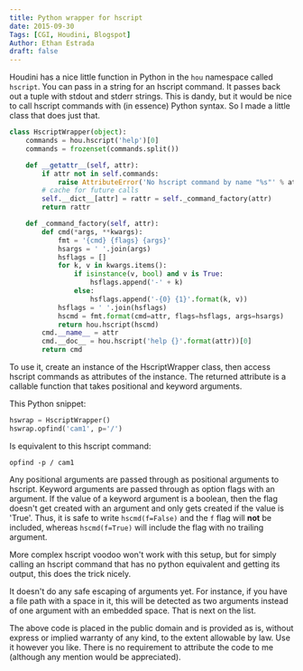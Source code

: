 ```yaml
---
title: Python wrapper for hscript
date: 2015-09-30
Tags: [CGI, Houdini, Blogspot]
Author: Ethan Estrada
draft: false
---
```


Houdini has a nice little function in Python in the `hou` namespace called `hscript`.
You can pass in a string for an hscript command.
It passes back out a tuple with stdout and stderr strings.
This is dandy,
but it would be nice to call hscript commands with (in essence) Python syntax.
So I made a little class that does just that.

```python
class HscriptWrapper(object):
    commands = hou.hscript('help')[0]
    commands = frozenset(commands.split())

    def __getattr__(self, attr):
        if attr not in self.commands:
            raise AttributeError('No hscript command by name "%s"' % attr)
        # cache for future calls
        self.__dict__[attr] = rattr = self._command_factory(attr)
        return rattr

    def _command_factory(self, attr):
        def cmd(*args, **kwargs):
            fmt = '{cmd} {flags} {args}'
            hsargs = ' '.join(args)
            hsflags = []
            for k, v in kwargs.items():
                if isinstance(v, bool) and v is True:
                    hsflags.append('-' + k)
                else:
                    hsflags.append('-{0} {1}'.format(k, v))
            hsflags = ' '.join(hsflags)
            hscmd = fmt.format(cmd=attr, flags=hsflags, args=hsargs)
            return hou.hscript(hscmd)
        cmd.__name__ = attr
        cmd.__doc__ = hou.hscript('help {}'.format(attr))[0]
        return cmd
```

To use it, create an instance of the HscriptWrapper class,
then access hscript commands as attributes of the instance.
The returned attribute is a callable function that takes positional and keyword arguments.

This Python snippet:

```python
hswrap = HscriptWrapper()
hswrap.opfind('cam1', p='/')
```

Is equivalent to this hscript command:

```shell
opfind -p / cam1
```

Any positional arguments are passed through as positional arguments to hscript.
Keyword arguments are passed through as option flags with an argument.
If the value of a keyword argument is a boolean,
then the flag doesn't get created with an argument
and only gets created if the value is 'True'.
Thus, it is safe to write `hscmd(f=False)` and the `f` flag will **not** be included,
whereas `hscmd(f=True)` will include the flag with no trailing argument.

More complex hscript voodoo won't work with this setup,
but for simply calling an hscript command that has no python equivalent
and getting its output, this does the trick nicely.

It doesn't do any safe escaping of arguments yet.
For instance, if you have a file path with a space in it,
this will be detected as two arguments
instead of one argument with an embedded space.
That is next on the list.

The above code is placed in the public domain and is provided as is,
without express or implied warranty of any kind, to the extent allowable by law.
Use it however you like.
There is no requirement to attribute the code to me
(although any mention would be appreciated).
